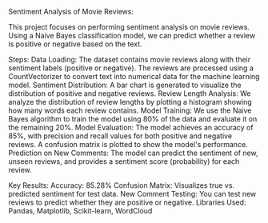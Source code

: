 Sentiment Analysis of Movie Reviews:

This project focuses on performing sentiment analysis on movie reviews. Using a Naive Bayes classification model, we can predict whether a review is positive or negative based on the text.

Steps:
Data Loading: The dataset contains movie reviews along with their sentiment labels (positive or negative). The reviews are processed using a CountVectorizer to convert text into numerical data for the machine learning model.
Sentiment Distribution: A bar chart is generated to visualize the distribution of positive and negative reviews.
Review Length Analysis: We analyze the distribution of review lengths by plotting a histogram showing how many words each review contains.
Model Training: We use the Naive Bayes algorithm to train the model using 80% of the data and evaluate it on the remaining 20%.
Model Evaluation: The model achieves an accuracy of 85%, with precision and recall values for both positive and negative reviews. A confusion matrix is plotted to show the model's performance.
Prediction on New Comments: The model can predict the sentiment of new, unseen reviews, and provides a sentiment score (probability) for each review.


Key Results:
Accuracy: 85.28%
Confusion Matrix: Visualizes true vs. predicted sentiment for test data.
New Comment Testing: You can test new reviews to predict whether they are positive or negative.
Libraries Used:
Pandas, Matplotlib, Scikit-learn, WordCloud
